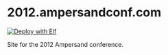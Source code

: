 # 2012.ampersandconf.com

[![Deploy with Elf](https://img.shields.io/badge/deploy-elf-green.svg?style=flat-square)](http://elf.clearleft.com)

Site for the 2012 Ampersand conference.